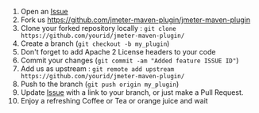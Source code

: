 1. Open an [Issue](https://github.com/jmeter-maven-plugin/jmeter-maven-plugin/issues)
2. Fork us https://github.com/jmeter-maven-plugin/jmeter-maven-plugin
3. Clone your forked repository locally : `git clone https://github.com/yourid/jmeter-maven-plugin/`
4. Create a branch (`git checkout -b my_plugin`)
6. Don't forget to add Apache 2 License headers to your code
7. Commit your changes (`git commit -am "Added feature ISSUE ID"`)
8. Add us as upstream : `git remote add upstream https://github.com/yourid/jmeter-maven-plugin/`
9. Push to the branch (`git push origin my_plugin`)
10. Update [Issue](https://github.com/jmeter-maven-plugin/jmeter-maven-plugin/issues) with a link to your branch, or just make a Pull Request.
11. Enjoy a refreshing Coffee or Tea or orange juice and wait
